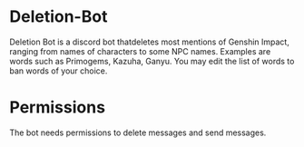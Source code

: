 # Deletion-Bot

Deletion Bot is a discord bot thatdeletes most mentions of Genshin Impact, ranging from names of characters to some NPC names.
Examples are words such as Primogems, Kazuha, Ganyu.
You may edit the list of words to ban words of your choice.


# Permissions

The bot needs permissions to delete messages and send messages.



